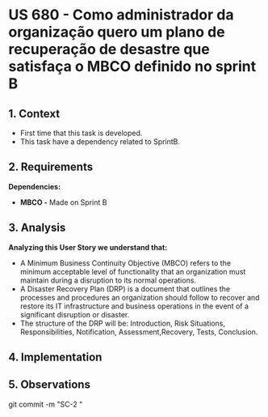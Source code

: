 # US 680 - Como administrador da organização quero um plano de recuperação de desastre que satisfaça o MBCO definido no sprint B

## 1. Context

* First time that this task is developed.
* This task have a dependency related to SprintB.

## 2. Requirements

**Dependencies:**
- **MBCO -** Made on Sprint B

## 3. Analysis

**Analyzing this User Story we understand that:**

* A Minimum Business Continuity Objective (MBCO) refers to the minimum acceptable level of functionality that an organization must maintain during a disruption to its normal operations.
* A Disaster Recovery Plan (DRP) is a document that outlines the processes and procedures an organization should follow to recover and restore its IT infrastructure and business operations in the event of a significant disruption or disaster.
* The structure of the DRP will be: Introduction, Risk Situations, Responsibilities, Notification, Assessment,Recovery, Tests, Conclusion.

## 4. Implementation


## 5. Observations

git commit -m "SC-2 <message>"
